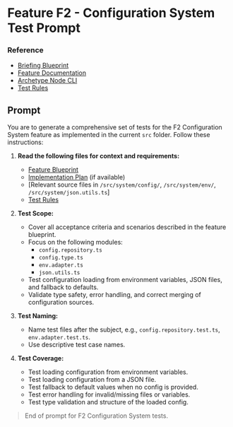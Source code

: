 # Feature F2 - Configuration System Test Prompt

### Reference

- [Briefing Blueprint](/docs/briefing.blueprint.md)
- [Feature Documentation](/docs/f2-configuration-system.blueprint.md)
- [Archetype Node CLI](/containers/c0-node-cli/docs/node-cli.archetype.md)
- [Test Rules](/containers/c0-node-cli/.ai/rules/test.rules.md)

## Prompt

You are to generate a comprehensive set of tests for the F2 Configuration System feature as implemented in the current `src` folder. Follow these instructions:

1. **Read the following files for context and requirements:**
   - [Feature Blueprint](/docs/f2-configuration-system.blueprint.md)
   - [Implementation Plan](/containers/c0-node-cli/docs/f2/f2-configuration-system.plan.md) (if available)
   - [Relevant source files in `/src/system/config/`, `/src/system/env/`, `/src/system/json.utils.ts`]
   - [Test Rules](/containers/c0-node-cli/.ai/rules/test.rules.md)

2. **Test Scope:**
   - Cover all acceptance criteria and scenarios described in the feature blueprint.
   - Focus on the following modules:
     - `config.repository.ts`
     - `config.type.ts`
     - `env.adapter.ts`
     - `json.utils.ts`
   - Test configuration loading from environment variables, JSON files, and fallback to defaults.
   - Validate type safety, error handling, and correct merging of configuration sources.

3. **Test Naming:**
   - Name test files after the subject, e.g., `config.repository.test.ts`, `env.adapter.test.ts`.
   - Use descriptive test case names.

4. **Test Coverage:**
   - Test loading configuration from environment variables.
   - Test loading configuration from a JSON file.
   - Test fallback to default values when no config is provided.
   - Test error handling for invalid/missing files or variables.
   - Test type validation and structure of the loaded config.

> End of prompt for F2 Configuration System tests.



